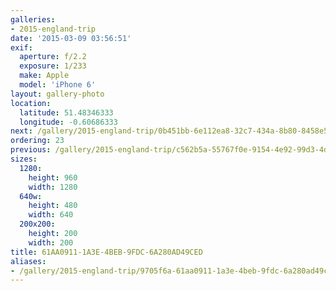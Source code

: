 ```yaml
---
galleries:
- 2015-england-trip
date: '2015-03-09 03:56:51'
exif:
  aperture: f/2.2
  exposure: 1/233
  make: Apple
  model: 'iPhone 6'
layout: gallery-photo
location:
  latitude: 51.48346333
  longitude: -0.60686333
next: /gallery/2015-england-trip/0b451bb-6e112ea8-32c7-434a-8b80-8458e5f034aa
ordering: 23
previous: /gallery/2015-england-trip/c562b5a-55767f0e-9154-4e92-99d3-4db88d659d0e
sizes:
  1280:
    height: 960
    width: 1280
  640w:
    height: 480
    width: 640
  200x200:
    height: 200
    width: 200
title: 61AA0911-1A3E-4BEB-9FDC-6A280AD49CED
aliases:
- /gallery/2015-england-trip/9705f6a-61aa0911-1a3e-4beb-9fdc-6a280ad49ced.html
---
```

